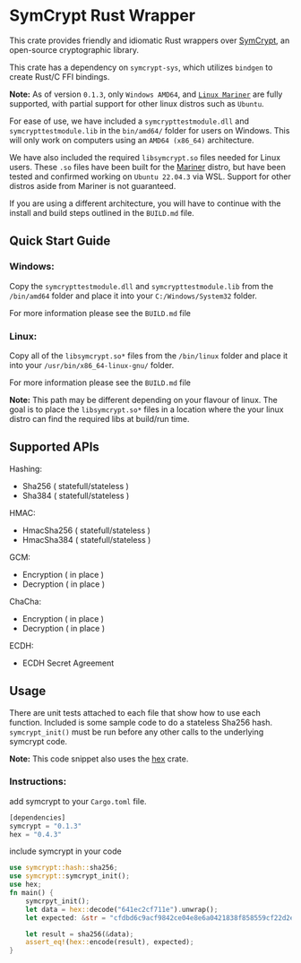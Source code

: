 # SymCrypt Rust Wrapper

This crate provides friendly and idiomatic Rust wrappers over [SymCrypt](https://github.com/microsoft/SymCrypt), an open-source cryptographic library.

This crate has a dependency on `symcrypt-sys`, which utilizes `bindgen` to create Rust/C FFI bindings.

**Note:** As of version `0.1.3`, only `Windows AMD64`, and [`Linux Mariner`](https://github.com/microsoft/CBL-Mariner) are fully supported, with partial support for other linux distros such as `Ubuntu`.

For ease of use, we have included a `symcrypttestmodule.dll` and `symcrypttestmodule.lib` in the `bin/amd64/` folder for users on Windows. This will only work on computers using an `AMD64 (x86_64)` architecture.

We have also included the required `libsymcrypt.so` files needed for Linux users. These `.so` files have been built for the [Mariner](https://github.com/microsoft/CBL-Mariner) distro, but have been tested and confirmed working on `Ubuntu 22.04.3` via WSL. Support for other distros aside from Mariner is not guaranteed. 

If you are using a different architecture, you will have to continue with the install and build steps outlined in the `BUILD.md` file.

## Quick Start Guide

### Windows:
Copy the `symcrypttestmodule.dll` and `symcrypttestmodule.lib` from the `/bin/amd64` folder and place it into your `C:/Windows/System32` folder. 

For more information please see the `BUILD.md` file

### Linux:
Copy all of the `libsymcrypt.so*` files from the `/bin/linux` folder and place it into your `/usr/bin/x86_64-linux-gnu/` folder. 

For more information please see the `BUILD.md` file

**Note:** This path may be different depending on your flavour of linux. The goal is to place the `libsymcrypt.so*` files in a location where the your linux distro can find the required libs at build/run time.


## Supported APIs

Hashing:
- Sha256 ( statefull/stateless )
- Sha384 ( statefull/stateless )

HMAC:
- HmacSha256 ( statefull/stateless )
- HmacSha384 ( statefull/stateless )

GCM:
- Encryption ( in place )
- Decryption ( in place )

ChaCha:
- Encryption ( in place )
- Decryption ( in place )

ECDH:
- ECDH Secret Agreement

## Usage
There are unit tests attached to each file that show how to use each function. Included is some sample code to do a stateless Sha256 hash. `symcrypt_init()` must be run before any other calls to the underlying symcrypt code.

**Note:** This code snippet also uses the [hex](https://crates.io/crates/hex) crate.

### Instructions:  

add symcrypt to your `Cargo.toml` file.

```rust
[dependencies]
symcrypt = "0.1.3"
hex = "0.4.3"
```

include symcrypt in your code  

```rust
use symcrypt::hash::sha256; 
use symcrypt::symcrypt_init();
use hex;
fn main() {
    symcrpyt_init();
    let data = hex::decode("641ec2cf711e").unwrap();
    let expected: &str = "cfdbd6c9acf9842ce04e8e6a0421838f858559cf22d2ea8a38bd07d5e4692233";

    let result = sha256(&data);
    assert_eq!(hex::encode(result), expected);
}
```
